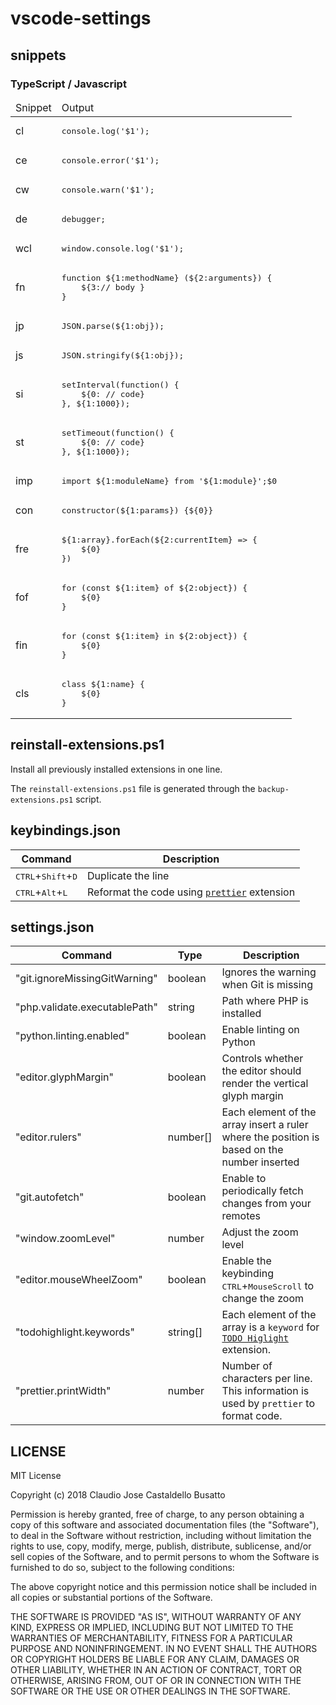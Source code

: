 # vscode-settings

## snippets
### TypeScript / Javascript
<table>
    <thead>
        <tr>
            <td>Snippet</td>
            <td>Output</td>
        </tr>
    </thead>
    <tbody>
        <tr>
            <td>cl</td>
            <td><pre>console.log('$1');</pre></td>
        </tr>
        <tr>
            <td>ce</td>
            <td><pre>console.error('$1');</pre><td>
        </tr>
        <tr>
            <td>cw</td>
            <td><pre>console.warn('$1');</pre></td> 
        </tr>
        <tr>
            <td>de</td>
            <td><pre>debugger;</pre></td>            
        </tr>
        <tr>
            <td>wcl</td><td><pre>window.console.log('$1');</pre></td>
        </tr>
        <tr>
            <td>fn</td>
            <td><pre>function ${1:methodName} (${2:arguments}) { 
    ${3:// body }
} </pre></td>
        </tr>
        <tr>
            <td>jp</td>
            <td><pre>JSON.parse(${1:obj});</pre></td>
        </tr>
        <tr>
            <td>js</td>
            <td><pre>JSON.stringify(${1:obj});</pre></td>
        </tr>
        <tr>
            <td>si</td>
            <td><pre>setInterval(function() { 
    ${0: // code}
}, ${1:1000});</pre>
            </td>
        </tr>
        <tr>
            <td>st</td><td><pre>setTimeout(function() {
    ${0: // code}
}, ${1:1000});</pre></td>     
        </tr>
        <tr>
            <td>imp</td>
            <td><pre>import ${1:moduleName} from '${1:module}';$0</pre></td>
        </tr>
        <tr>
            <td>con</td><td><pre>constructor(${1:params}) {${0}}</pre></td>
        </tr>
        <tr>
            <td>fre</td>
            <td><pre>${1:array}.forEach(${2:currentItem} => {
    ${0}
})</pre></td>
        </tr>
        <tr>
            <td>fof</td>
            <td><pre>for (const ${1:item} of ${2:object}) {
    ${0}
}</pre></td>
        </tr>
        <tr>
            <td>fin</td>
            <td><pre>for (const ${1:item} in ${2:object}) {
    ${0}
}</pre></td>
        </tr>
        <tr>
            <td>cls</td>
            <td><pre>class ${1:name} {
    ${0}
}</pre></td>
        </tr>
    </tbody>
</table>

## reinstall-extensions.ps1

Install all previously installed extensions in one line.

The `reinstall-extensions.ps1` file is generated through the `backup-extensions.ps1` script.

## keybindings.json

| Command | Description |
|---------|-------------|
<kbd>CTRL</kbd>+<kbd>Shift</kbd>+<kbd>D</kbd> | Duplicate the line
<kbd>CTRL</kbd>+<kbd>Alt</kbd>+<kbd>L</kbd> | Reformat the code using [`prettier`](https://github.com/prettier/prettier-vscode) extension

## settings.json
| Command | Type | Description |
|---------|------|-------------|
"git.ignoreMissingGitWarning" | boolean | Ignores the warning when Git is missing
"php.validate.executablePath" | string | Path where PHP is installed
"python.linting.enabled" | boolean | Enable linting on Python
"editor.glyphMargin" | boolean | Controls whether the editor should render the vertical glyph margin
"editor.rulers" | number[] | Each element of the array insert a ruler where the position is based on the number inserted
"git.autofetch" | boolean | Enable to periodically fetch changes from your remotes
"window.zoomLevel" | number | Adjust the zoom level
"editor.mouseWheelZoom" | boolean | Enable the keybinding <kbd>CTRL</kbd>+<kbd>MouseScroll</kbd> to change the zoom
"todohighlight.keywords" | string[] | Each element of the array is a `keyword` for [`TODO Higlight`](https://github.com/wayou/vscode-todo-highlight) extension. 
"prettier.printWidth" | number | Number of characters per line. This information is used by `prettier` to format code.

## LICENSE
MIT License

Copyright (c) 2018 Claudio Jose Castaldello Busatto

Permission is hereby granted, free of charge, to any person obtaining a copy
of this software and associated documentation files (the "Software"), to deal
in the Software without restriction, including without limitation the rights
to use, copy, modify, merge, publish, distribute, sublicense, and/or sell
copies of the Software, and to permit persons to whom the Software is
furnished to do so, subject to the following conditions:

The above copyright notice and this permission notice shall be included in all
copies or substantial portions of the Software.

THE SOFTWARE IS PROVIDED "AS IS", WITHOUT WARRANTY OF ANY KIND, EXPRESS OR
IMPLIED, INCLUDING BUT NOT LIMITED TO THE WARRANTIES OF MERCHANTABILITY,
FITNESS FOR A PARTICULAR PURPOSE AND NONINFRINGEMENT. IN NO EVENT SHALL THE
AUTHORS OR COPYRIGHT HOLDERS BE LIABLE FOR ANY CLAIM, DAMAGES OR OTHER
LIABILITY, WHETHER IN AN ACTION OF CONTRACT, TORT OR OTHERWISE, ARISING FROM,
OUT OF OR IN CONNECTION WITH THE SOFTWARE OR THE USE OR OTHER DEALINGS IN THE
SOFTWARE.